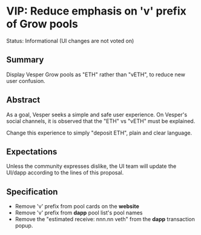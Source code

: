 # VIP: Reduce emphasis on 'v' prefix of Grow pools

Status: Informational (UI changes are not voted on)

## Summary
Display Vesper Grow pools as "ETH" rather than "vETH", to reduce new
user confusion.

## Abstract
As a goal, Vesper seeks a simple and safe user experience.  On Vesper's
social channels, it is observed that the "ETH" vs "vETH" must be
explained.

Change this experience to simply "deposit ETH", plain and clear
language.

## Expectations

Unless the community expresses dislike, the UI team will update the
UI/dapp according to the lines of this proposal.

## Specification

* Remove 'v' prefix from pool cards on the **website**
* Remove 'v' prefix from **dapp** pool list's pool names
* Remove the "estimated receive: nnn.nn veth" from the **dapp** transaction popup.
